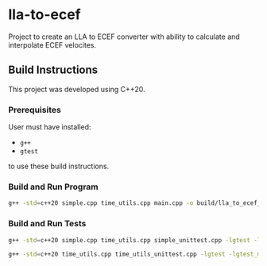 # lla-to-ecef
Project to create an LLA to ECEF converter with ability to calculate and interpolate ECEF velocites.

## Build Instructions

This project was developed using C++20. 

### Prerequisites

User must have installed:

- `g++`
- `gtest`

to use these build instructions.

### Build and Run Program

```bash
g++ -std=c++20 simple.cpp time_utils.cpp main.cpp -o build/lla_to_ecef_run; ./build/lla_to_ecef_run
```

### Build and Run Tests

```bash
g++ -std=c++20 simple.cpp time_utils.cpp simple_unittest.cpp -lgtest -lgtest_main -o build/lla_to_ecef_unittest; ./build/lla_to_ecef_unittest
```


```bash
g++ -std=c++20 time_utils.cpp time_utils_unittest.cpp -lgtest -lgtest_main -o build/time_utils_unittest; ./build/time_utils_unittest
```